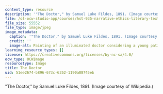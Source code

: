 ```yaml
---
content_type: resource
description: '"The Doctor," by Samuel Luke Fildes, 1891. (Image courtesy of Wikipedia.)'
file: /ol-ocw-studio-app/courses/hst-935-narrative-ethics-literary-texts-and-moral-issues-in-medicine-january-iap-2007/51ee2674b896673c63521190a88745eb_hst-935iap07.jpg
file_size: 55552
file_type: image/jpeg
image_metadata:
  caption: '"The Doctor," by Samuel Luke Fildes, 1891. (Image courtesy of [Wikipedia](http://en.wikipedia.org/wiki/Luke_Fildes).)'
  credit: ''
  image-alt: Painting of an illuminated doctor considering a young patient.
learning_resource_types: []
license: https://creativecommons.org/licenses/by-nc-sa/4.0/
ocw_type: OCWImage
resourcetype: Image
title: The Doctor
uid: 51ee2674-b896-673c-6352-1190a88745eb
---
```

"The Doctor," by Samuel Luke Fildes, 1891. (Image courtesy of Wikipedia.)